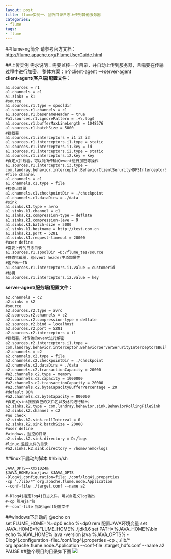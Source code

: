 ```yaml
---
layout: post
title: flume实例一、监听目录日志上传到其他服务器
categories:
- flume
tags:
- flume
---
```

##flume-ng简介
请参考官方文档：http://flume.apache.org/FlumeUserGuide.html

	
   		
##上传实例
需求说明：需要监控一个目录，并自动上传到服务器，且需要在传输过程中进行加密。
整体方案：n个client-agent -->server-agent                            
**client-agent(客户端)配置文件：**

	a1.sources = r1
	a1.channels = c1
	a1.sinks = k1
	#source
	a1.sources.r1.type = spooldir
	a1.sources.r1.channels = c1
	a1.sources.r1.basenameHeader = true
	#a1.sources.r1.ignorePattern = .+\.log$
	a1.sources.r1.bufferMaxLineLength = 1048576
	a1.sources.r1.batchSize = 5000
	#拦截器
	a1.sources.r1.interceptors = i1 i2 i3
	a1.sources.r1.interceptors.i1.type = static
	a1.sources.r1.interceptors.i1.key = id
	a1.sources.r1.interceptors.i2.type = static
	a1.sources.r1.interceptors.i2.key = key
	#自定义拦截器，可以对所传输的event进行加密等操作
	a1.sources.r1.interceptors.i3.type = com.landray.behavior.interceptor.BehaviorClientSerurityHDFSInterceptor$Builder
	#file channel
	a1.channels = c1
	a1.channels.c1.type = file
	#检查点目录
	a1.channels.c1.checkpointDir = ./checkpoint
	a1.channels.c1.dataDirs = ./data
	#sink
	a1.sinks.k1.type = avro
	a1.sinks.k1.channel = c1
	a1.sinks.k1.compression-type = deflate
	a1.sinks.k1.compression-leve = 9
	a1.sinks.k1.batch-size = 5000
	a1.sinks.k1.hostname = http://test.com.cn
	a1.sinks.k1.port = 5281
	a1.sinks.k1.request-timeout = 20000
	#user define
	#需要上传的日志目录
	a1.sources.r1.spoolDir =D:/flume_tes/source
	#静态拦截器，给event header中添加属性
	#客户唯一ID
	a1.sources.r1.interceptors.i1.value = customerid
	#秘钥
	a1.sources.r1.interceptors.i2.value = key
**server-agent(服务端)配置文件：**
		
	a2.channels = c2
	a2.sinks = k2
	#source
	a2.sources.r2.type = avro
	a2.sources.r2.channels = c2
	a2.sources.r2.compression-type = deflate
	a2.sources.r2.bind = localhost
	a2.sources.r2.port = 5281
	a2.sources.r2.interceptors = i1
	#拦截器，对传输的event进行解密
	a2.sources.r2.interceptors.i1.type = com.landray.behavior.interceptor.BehaviorServerSerurityInterceptor$Builder
	a2.channels = c2
	a2.channels.c2.type = file
	a2.channels.c2.checkpointDir = ./checkpoint
	a2.channels.c2.dataDirs = ./data
	a2.channels.c2.transactionCapacity = 20000
	#a2.channels.c2.type = memory
	#a2.channels.c2.capacity = 1000000
	#a2.channels.c2.transactionCapacity = 20000
	#a2.channels.c2.byteCapacityBufferPercentage = 20
	#default 80%
	#a2.channels.c2.byteCapacity = 800000
	#自定义sink按照自己的文件名以及格式进行输出
	a2.sinks.k2.type = com.landray.behavior.sink.BehaviorRollingFileSink
	a2.sinks.k2.channel = c2
	#no check
	a2.sinks.k2.sink.rollInterval = 0
	a2.sinks.k2.sink.batchSize = 20000
	#user define
	#windows，监控的目录
	a2.sinks.k2.sink.directory = D:/logs
	#linux,监控文件的目录
	#a2.sinks.k2.sink.directory = /home/nemo/logs
	
##linux下启动的脚本
   #!/bin/sh
   
	JAVA_OPTS=-Xmx1024m
	$JAVA_HOME/bin/java $JAVA_OPTS 
	-Dlog4j.configuration=file:./conf/log4j.properties 
	-cp "./lib/*" org.apache.flume.node.Application
	--conf-file ./target.conf --name a2
	
	#-Dlog4j指定log4j日志文件，可以自定义log输出
	#-cp 引用jar包
	#--conf-file 指定agent配置文件
##windows下启动的
	@echo on	
	set FLUME_HOME=%~dp0
	echo %~dp0
	rem 配置JAVA环境变量
	set JAVA_HOME=%FLUME_HOME%..\jdk1.6
	set PATH=%JAVA_HOME%\bin
	echo %JAVA_HOME%
	java -version
	java %JAVA_OPTS%
		-Dlog4j.configuration=file:./conf/log4j.properties 
		-cp .;./lib/* org.apache.flume.node.Application 
		--conf-file ./target_hdfs.conf --name a2
	PAUSE
##整个项目的目录如下图
<img src="{{site.iurl}}/2015/3_1.png"/>  